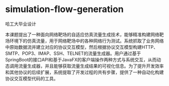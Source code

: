 # simulation-flow-generation
哈工大毕业设计

本课题提出了一种面向网络靶场的自适应仿真流量生成技术，能够精准构建网络靶场环境下的仿真流量，用于网络靶场中的各种网络行为测试。系统抓取了业务网络中原始数据流并建立对应的协议交互模型，然后根据协议交互模型构建HTTP、SMTP、POP3、IMAP、SSH、TELNET的流量生成器。用户通过基于SpringBoot的接口API和基于JavaFX的客户端操作两种方式与系统交互，从而动态调用流量生成器，并且能够获取流量生成结果的可视化信息。为了提升开发效率和其他协议的后续扩展，系统提取了开发过程的共有步骤，提供了一种自动化构建协议交互模型代码的工具。
